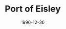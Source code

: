 ---
mission_id: eisley
editorsChoice:
title: "Port of Eisley"
authors: 
    - "Christian Imboden"
date: 1996-12-30
filename: "eisley.zip"
description: "The familiar Mos Eisley space port from the movie, sort of."
cover:
levelReplaced:	SECBASE
difficulty: no
bm:	no
fme: yes
wax: yes
three_do: yes
voc: no
gmd: no
vue: no
lfd: no
base: "New level from scratch" 
editors: "WDFUSE 2.00"

---